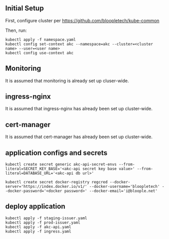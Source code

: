 ## Initial Setup

First, configure cluster per https://github.com/bloopletech/kube-common

Then, run:

```
kubectl apply -f namespace.yaml
kubectl config set-context akc --namespace=akc --cluster=<cluster name> --user=<user name>
kubectl config use-context akc
```

## Monitoring

It is assumed that monitoring is already set up cluser-wide.

## ingress-nginx

It is assumed that ingress-nginx has already been set up cluster-wide.

## cert-manager

It is assumed that cert-manager has already been set up cluster-wide.

## application configs and secrets

````
kubectl create secret generic akc-api-secret-envs --from-literal=SECRET_KEY_BASE='<akc-api secret key base value>' --from-literal=DATABASE_URL='<akc-api db url>' 

kubectl create secret docker-registry regcred --docker-server='https://index.docker.io/v1/' --docker-username='bloopletech' --docker-password='<docker password>' --docker-email='i@bloople.net'
````

## deploy application

````
kubectl apply -f staging-issuer.yaml
kubectl apply -f prod-issuer.yaml
kubectl apply -f akc-api.yaml
kubectl apply -f ingress.yaml
````
